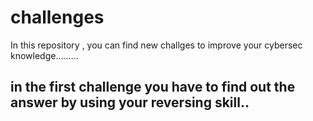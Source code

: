 # challenges
In this repository , you can find new challges to improve your cybersec knowledge.........

<h2>in the first challenge you have to find out the answer by using your reversing skill..</h2>
